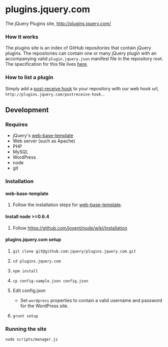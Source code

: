 # plugins.jquery.com

The jQuery Plugins site, http://plugins.jquery.com/

### How it works

The plugins site is an index of GitHub repositories that contain jQuery plugins. The repositories can contain one or many jQuery plugin with an accompanying valid `plugin.jquery.json` manifest file in the repository root. The specification for this file lives [here](plugins.jquery.com/docs/package-manifest).

### How to list a plugin

Simply add a [post-receive hook](http://help.github.com/post-receive-hooks/) to your repository with our web hook url, `http://plugins.jquery.com/postreceive-hook.`.

## Development

### Requires

* jQuery's [web-base-template](https://github.com/jquery/jquery-wp-content/)
* Web server (such as Apache)
* PHP
* MySQL
* WordPress
* node
* git

### Installation

#### web-base-template

1. Follow the installation steps for [web-base-template](https://github.com/jquery/jquery-wp-content/).

#### Install node >=0.6.4

1. Follow https://github.com/joyent/node/wiki/Installation

#### plugins.jquery.com setup

1. `git clone git@github.com:jquery/plugins.jquery.com.git`

2. `cd plugins.jquery.com`

3. `npm install`

4. `cp config-sample.json config.json`

5. Edit config.json
    * Set `wordpress` properties to contain a valid username and password for the WordPress site.

6. `grunt setup`

### Running the site

`node scripts/manager.js`
